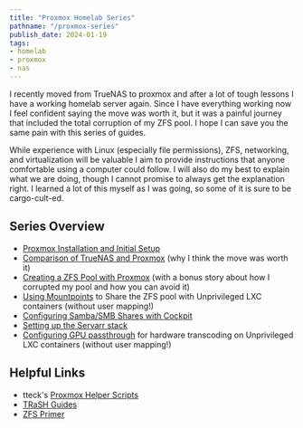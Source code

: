 ```yaml
---
title: "Proxmox Homelab Series"
pathname: "/proxmox-series"
publish_date: 2024-01-19
tags:
- homelab
- proxmox
- nas
---
```


I recently moved from TrueNAS to proxmox and after a lot of tough lessons I have a working homelab server again. Since I have everything working now I feel confident saying the move was worth it, but it was a painful journey that included the total corruption of my ZFS pool. I hope I can save you the same pain with this series of guides.

While experience with Linux (especially file permissions), ZFS, networking, and virtualization will be valuable I aim to provide instructions that anyone comfortable using a computer could follow. I will also do my best to explain what we are doing, though I cannot promise to always get the explanation right. I learned a lot of this myself as I was going, so some of it is sure to be cargo-cult-ed.

## Series Overview

* [Proxmox Installation and Initial Setup](/proxmox-install)
* [Comparison of TrueNAS and Proxmox](/proxmox-vs-truenas) (why I think the move was worth it)
* [Creating a ZFS Pool with Proxmox](/proxmox-zfs) (with a bonus story about how I corrupted my pool and how you can avoid it)
* [Using Mountpoints](/proxmox-zfs-mounts) to Share the ZFS pool with Unprivileged LXC containers (without user mapping!)
* [Configuring Samba/SMB Shares with Cockpit](/proxmox-cockpit)
* [Setting up the Servarr stack](/proxmox-servarr-stack)
* [Configuring GPU passthrough](/proxmox-gpu-passthrough) for hardware transcoding on Unprivileged LXC containers (without user mapping!)

## Helpful Links

* tteck's [Proxmox Helper Scripts](https://tteck.github.io/Proxmox/)
* [TRaSH Guides](https://trash-guides.info/)
* [ZFS Primer](https://www.truenas.com/docs/references/zfsprimer/)